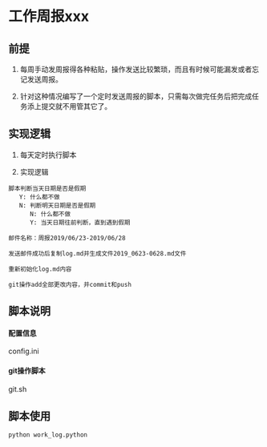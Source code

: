 # 工作周报xxx

## 前提

1. 每周手动发周报得各种粘贴，操作发送比较繁琐，而且有时候可能漏发或者忘记发送周报。

2. 针对这种情况编写了一个定时发送周报的脚本，只需每次做完任务后把完成任务添上提交就不用管其它了。

## 实现逻辑

1. 每天定时执行脚本

2. 实现逻辑

``` 
脚本判断当天日期是否是假期
   Y: 什么都不做
   N: 判断明天日期是否是假期
      N: 什么都不做
      Y: 当天日期往前判断，直到遇到假期

邮件名称：周报2019/06/23-2019/06/28

发送邮件成功后复制log.md并生成文件2019_0623-0628.md文件

重新初始化log.md内容

git操作add全部更改内容，并commit和push

```

## 脚本说明

#### 配置信息

config.ini 

#### git操作脚本

git.sh

## 脚本使用

``` 
python work_log.python
```

